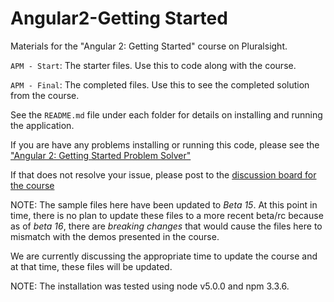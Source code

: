 # Angular2-Getting Started
Materials for the "Angular 2: Getting Started" course on Pluralsight.

`APM - Start`: The starter files. Use this to code along with the course.

`APM - Final`: The completed files. Use this to see the completed solution from the course.

See the `README.md` file under each folder for details on installing and running the application.

If you are have any problems installing or running this code, please see the ["Angular 2: Getting Started Problem Solver"](http://blogs.msmvps.com/deborahk/angular-2-getting-started-problem-solver/)

If that does not resolve your issue, please post to the [discussion board for the course](https://app.pluralsight.com/library/courses/angular-2-getting-started/discussion)

NOTE: The sample files here have been updated to *Beta 15*. At this point in time, there is no plan to update these files to a more recent beta/rc because as of *beta 16*, there are *breaking changes* that would cause the files here to mismatch with the demos presented in the course.

We are currently discussing the appropriate time to update the course and at that time, these files will be updated.

NOTE: The installation was tested using node v5.0.0 and npm 3.3.6.
